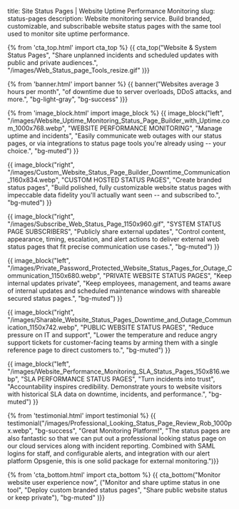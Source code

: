title: Site Status Pages | Website Uptime Performance Monitoring
slug: status-pages
description: Website monitoring service. Build branded, customizable, and subscribable website status pages with the same tool used to monitor site uptime performance.

{% from 'cta_top.html' import cta_top %} 
{{ cta_top("Website &amp; System Status Pages",
  "Share unplanned incidents and scheduled updates with public and private audiences.",
  "/images/Web_Status_page_Tools_resize.gif"
)}}


{% from 'banner.html' import banner %} 
{{ banner("Websites average <span class='text-success'>3 hours</span> per month",
  "of downtime due to server overloads, DDoS attacks, and more.",
  "bg-light-gray",
  "bg-success"
)}}


{% from 'image_block.html' import image_block %}
{{ image_block("left", "/images/Website_Uptime_Monitoring_Status_Page_Builder_with_Uptime.com_1000x768.webp",
"WEBSITE PERFORMANCE MONITORING",
"Manage uptime and incidents",
"Easily communicate web outages with our status pages, or via integrations to status page tools you're already using -- your choice.",
"bg-muted") }}

{{ image_block("right", "/images/Custom_Website_Status_Page_Builder_Downtime_Communication_1160x834.webp",
"CUSTOM HOSTED STATUS PAGES",
"Create branded status pages",
"Build polished, fully customizable website status pages with impeccable data fidelity you'll actually want seen -- and subscribed to.",
"bg-muted") }}

{{ image_block("right", "/images/Subscribe_Web_Status_Page_1150x960.gif",
"SYSTEM STATUS PAGE SUBSCRIBERS",
"Publicly share external updates",
"Control content, appearance, timing, escalation, and alert actions to deliver external web status pages that fit precise communication use cases.",
"bg-muted") }}

{{ image_block("left", "/images/Private_Password_Protected_Website_Status_Pages_for_Outage_Communication_1150x680.webp",
"PRIVATE WEBSITE STATUS PAGES",
"Keep internal updates private",
"Keep employees, management, and teams aware of internal updates and scheduled maintenance windows with shareable secured status pages.",
"bg-muted") }}

{{ image_block("right", "/images/Sharable_Website_Status_Pages_Downtime_and_Outage_Communication_1150x742.webp",
"PUBLIC WEBSITE STATUS PAGES",
"Reduce pressure on IT and support",
"Lower the temperature and reduce angry support tickets for customer-facing teams by arming them with a single reference page to direct customers to.",
"bg-muted") }}

{{ image_block("left", "/images/Website_Performance_Monitoring_SLA_Status_Pages_150x816.webp",
"SLA PERFORMANCE STATUS PAGES",
"Turn incidents into trust",
"Accountability inspires credibility. Demonstrate yours to website visitors with historical SLA data on downtime, incidents, and performance.",
"bg-muted") }}


{% from 'testimonial.html' import testimonial %}
{{ testimonial("/images/Professional_Looking_Status_Page_Review_Rob_1000px.webp",
  "bg-success",
  "Great Monitoring Platform!",
  "The status pages are also fantastic so that we can put out a professional looking status page on our cloud services along with incident reporting. Combined with SAML logins for staff, and configurable alerts, and integration with our alert platform Opsgenie, this is one solid package for external monitoring.")}}


{% from 'cta_bottom.html' import cta_bottom %} 
{{ cta_bottom("Monitor website user experience now",
  ("Monitor and share uptime status in one tool", 
  "Deploy custom branded status pages",
  "Share public website status or keep private"),
  "bg-muted"
  )}}

